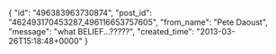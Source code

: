  {
   "id": "496383963730874",
   "post_id": "462493170453287_496116653757605",
   "from_name": "Pete Daoust",
   "message": "what BELIEF...?????",
   "created_time": "2013-03-26T15:18:48+0000"
 }
